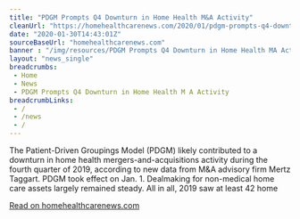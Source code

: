 ```yaml
--- 
title: "PDGM Prompts Q4 Downturn in Home Health M&A Activity"
cleanUrl: "https://homehealthcarenews.com/2020/01/pdgm-prompts-q4-downturn-in-home-health-ma-activity/"
date: "2020-01-30T14:43:01Z"
sourceBaseUrl: "homehealthcarenews.com"
banner : "/img/resources/PDGM Prompts Q4 Downturn in Home Health MA Activity.png"
layout: "news_single"
breadcrumbs:
 - Home
 - News
 - PDGM Prompts Q4 Downturn in Home Health M A Activity
breadcrumbLinks:
 - / 
 - /news
 - / 
---
```

The Patient-Driven Groupings Model (PDGM) likely contributed to a downturn in home health mergers-and-acquisitions activity during the fourth quarter of 2019, according to new data from M&A advisory firm Mertz Taggart. PDGM took effect on Jan. 1. Dealmaking for non-medical home care assets largely remained steady. All in all, 2019 saw at least 42 home  
  
[Read on homehealthcarenews.com](https://homehealthcarenews.com/2020/01/pdgm-prompts-q4-downturn-in-home-health-ma-activity/)
